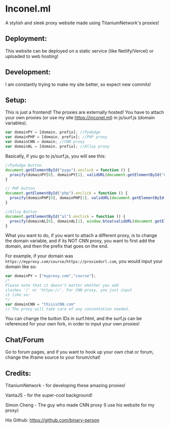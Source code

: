 # Inconel.ml
A stylish and sleek proxy website made using TitaniumNetwork's proxies!

## Deployment:
This website can be deployed on a static service (like Netlify/Vercel) or uploaded to web hosting!

## Development:
I am constantly trying to make my site better, so expect new commits!

## Setup:
This is just a frontend! The proxies are externally hosted! You have to attach your own proxies (or use my site https://inconel.ml) in js/surf.js (domain variables).

```javascript
var domainPY = [domain, prefix]; //Pydodge
var domainPHP = [domain, prefix]; //PHP proxy
var domainCNN = domain; //CNN proxy
var domainAL = [domain, prefix]; //Alloy proxy
```

Basically, if you go to js/surf.js, you will see this:
```javascript
//Pydodge Button
document.getElementById("pygo").onclick = function () {
  proxify(domainPY[0], domainPY[1], validURL(document.getElementById("url").value))
}

// PHP button
document.getElementById("php").onclick = function () {
  proxify(domainPHP[0], domainPHP[1], validURL(document.getElementById("url").value))
}

//Alloy Button
document.getElementById("al").onclick = function () {
  proxify(domainAL[0], domainAL[1], window.btoa(validURL(document.getElementById("url").value)))
}
```
What you want to do, if you want to attach a different proxy, is to change the domain variable, and if its NOT CNN proxy, you want to first add the domain, and then the prefix that goes on the end.

For example, if your domain was `https://myproxy.com/course/https://proxiedurl.com`, you would input your domain like so:

```javascript
var domainPY = ["myproxy.com","course"];
/*
Please note that it doesn't matter whether you add 
slashes '/' or 'https://'. For CNN proxy, you just input 
it like so:
*/
var domainCNN = "thisisCNN.com"
// The proxy will take care of any concentation needed.
```

You can change the button IDs in surf.html, and the surf.js can be referenced for your own fork, in order to input your own proxies!

## Chat/Forum
Go to forum pages, and if you want to hook up your own chat or forum, change the iframe source to your forum/chat!

## Credits:
TitaniumNetwork - for developing these amazing proxies!

VantaJS - for the super-cool background!

Simon Cheng - The guy who made CNN proxy (I use his website for my proxy)

His Github: https://github.com/binary-person
